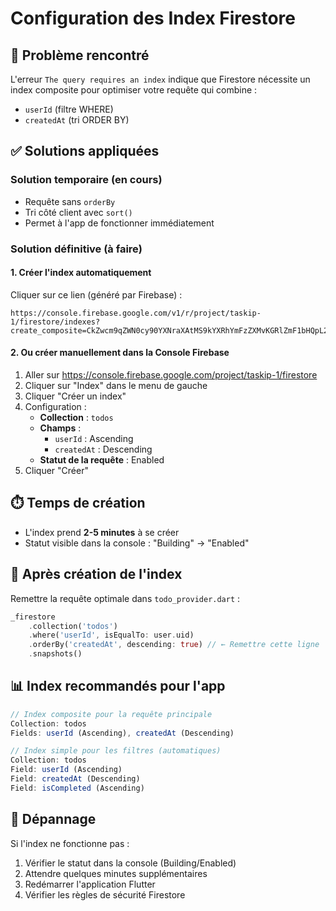 # Configuration des Index Firestore

## 🎯 Problème rencontré

L'erreur `The query requires an index` indique que Firestore nécessite un index composite pour optimiser votre requête qui combine :
- `userId` (filtre WHERE)  
- `createdAt` (tri ORDER BY)

## ✅ Solutions appliquées

### Solution temporaire (en cours)
- Requête sans `orderBy`
- Tri côté client avec `sort()`
- Permet à l'app de fonctionner immédiatement

### Solution définitive (à faire)

#### 1. Créer l'index automatiquement
Cliquer sur ce lien (généré par Firebase) :
```
https://console.firebase.google.com/v1/r/project/taskip-1/firestore/indexes?create_composite=CkZwcm9qZWN0cy90YXNraXAtMS9kYXRhYmFzZXMvKGRlZmF1bHQpL2NvbGxlY3Rpb25Hcm91cHMvdG9kb3MvaW5kZXhlcy9fEAEaCgoGdXNlcklkEAEaDQoJY3JlYXRlZEF0EAIaDAoIX19uYW1lX18QAg
```

#### 2. Ou créer manuellement dans la Console Firebase
1. Aller sur https://console.firebase.google.com/project/taskip-1/firestore
2. Cliquer sur "Index" dans le menu de gauche
3. Cliquer "Créer un index"
4. Configuration :
   - **Collection** : `todos`
   - **Champs** :
     - `userId` : Ascending
     - `createdAt` : Descending
   - **Statut de la requête** : Enabled
5. Cliquer "Créer"

## ⏱️ Temps de création
- L'index prend **2-5 minutes** à se créer
- Statut visible dans la console : "Building" → "Enabled"

## 🔄 Après création de l'index

Remettre la requête optimale dans `todo_provider.dart` :

```dart
_firestore
    .collection('todos')
    .where('userId', isEqualTo: user.uid)
    .orderBy('createdAt', descending: true) // ← Remettre cette ligne
    .snapshots()
```

## 📊 Index recommandés pour l'app

```javascript
// Index composite pour la requête principale
Collection: todos
Fields: userId (Ascending), createdAt (Descending)

// Index simple pour les filtres (automatiques)
Collection: todos  
Field: userId (Ascending)
Field: createdAt (Descending)
Field: isCompleted (Ascending)
```

## 🐛 Dépannage

Si l'index ne fonctionne pas :
1. Vérifier le statut dans la console (Building/Enabled)  
2. Attendre quelques minutes supplémentaires
3. Redémarrer l'application Flutter
4. Vérifier les règles de sécurité Firestore
